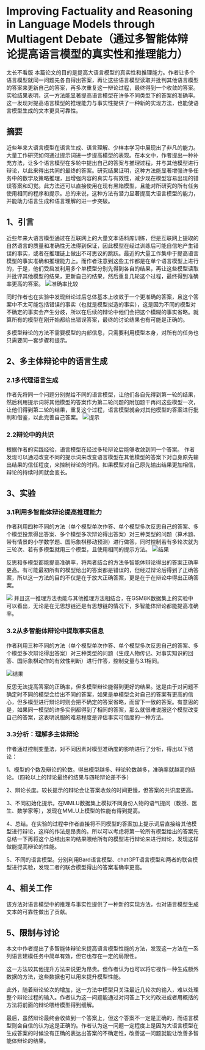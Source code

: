 # Improving Factuality and Reasoning in Language Models through Multiagent Debate（通过多智能体辩论提高语言模型的真实性和推理能力）
太长不看版
本篇论文的目的是提高大语言模型的真实性和推理能力。作者让多个语言模型就同一问题先各自得出答案，再让这些语言模型读取并批判其他语言模型的答案来更新自己的答案，再多次重复这一辩论过程，最终得到一个收敛的答案。实验结果表明，这一方法能显著提高语言模型在许多不同类型下的答案的准确率。这一发现对提高语言模型的推理能力与事实性提供了一种新的实现方法，也能使语言模型生成的文本更具可靠性。



## 摘要
近些年来大语言模型在语言生成、语言理解、少样本学习中展现出了非凡的能力。大量工作研究如何通过提示词进一步提高模型的表现。在本文中，作者提出一种补充方法，让多个语言模型在多轮中提出自己的答案与推理过程，并与其他模型进行辩论，以此来得出共同的最终的答案。研究结果证明，这种方法能显著增强许多任务中的数学及策略推理，且增强内容的真实与有效性，减少现在模型容易出现的错误答案和幻觉。此方法还可以直接使用在现有黑箱模型，且能对所研究的所有任务使用相同的程序和提示。总的来说，这种方法有潜力显著提高大语言模型的能力，并能助力语言生成和语言理解的进一步突破。

## 1、引言
近些年来大语言模型通过在互联网上的大量文本语料库训练，但是互联网上提取的自然语言的质量和准确性无法得到保证，因此模型在经过训练后可能自信地产生错误的事实，或者在推理链上做出不可思议的跳跃。最近的大量工作集中于提高语言模型的事实准确和推理能力上。而作者注意到这些工作都是在单个语言模型上进行的，于是，他们受启发利用多个单模型分别先得到各自的结果，再让这些模型读取并批评其他模型的结果，更新自己的结果，然后重复几轮这个过程，最终得到准确率更高的答案。
![准确率比较](vx_images/221283523259287.png)

同时作者也在实验中发现辩论过后总体基本上收敛于一个更准确的答案，且这个答案中不太可能包括错误的事实（也就是模型拟造的事实），这是因为不同的模型对不确定的事实会产生分歧，所以在后续的辩论中他们会把这个模糊的事实省略。就算所有的模型在刚开始都给出错误答案，最终的讨论结果也有可能是正确的。

多模型辩论的方法不需要模型的内部信息，只需要利用模型本身，对所有的任务也只需要同一套步骤和提示。

## 2、多主体辩论中的语言生成
### 2.1多代理语言生成

作者先将同一个问题分别抛给不同的语言模型，让他们各自先得到第一轮的结果，然后利用提示词将其他模型的答案作为第二轮问题的附加题干再问这些模型一次，让他们得到第二轮的结果，重复这个过程，语言模型就会对其他模型的答案进行批判和借鉴，以此完善自己答案。
![提示](vx_images/272521800255843.png)

### 2.2辩论中的共识
根据作者的实践经验，语言模型在经过多轮辩论后能够收敛到同一个答案。
作者发现可以通过改变不同的提示词来改变语言模型在其他模型的答案下对自身原先输出结果的信任程度，来控制辩论的时间。如果模型对自己原先输出结果更加相信，辩论的持续时间就会变长。

## 3、实验
### 3.1利用多智能体辩论提高推理能力
作者利用四种不同的方法（单个模型单次作答、单个模型多次反思自己的答案、多个模型投票得出答案、多个模型多次辩论得出答案）对三种类型的问题（算术题、带有情景的小学数学题、国际象棋移动预测）进行做答，同时控制若有多轮次就为三轮次、若有多模型就用三个模型，且使用相同的提示方法。
![结果](vx_images/132410714251597.png)

反思和多模型都能提高准确率，将两者结合的方法多智能体辩论得出的答案正确率更高。有可能最初所有的模型给出的答案都是错误的，但经过辩论后得到了正确答案，所以这一方法的目的不仅是在于放大正确答案，更是在于在辩论中得出正确答案。

![](vx_images/9331714269477.png)
并且这一推理方法也能与其他推理方法相结合，在GSM8K数据集上的实验中可以看出，无论是在无思想链还是有思想链的情况下，多智能体辩论都能提高准确率。

### 3.2从多智能体辩论中提取事实信息
作者利用三种不同的方法（单个模型单次作答、单个模型多次反思自己的答案、多个模型多次辩论得出答案）对三种类型的问题（生成人物传记、对事实知识的回答、国际象棋动作的有效性判断）进行作答，控制变量与3.1相同。

![结果](vx_images/261134814267081.png)

反思无法提高答案的正确率，但多模型辩论能得到更好的结果。这是由于对问题不确定时不同的模型会给出不同的答案，如果是单模型会对自己的答案有更高的信心，但多模型进行辩论时则会把不确定的答案省略，而留下一致的答案。有意思的是，如果同一模型的许多实例都得到了相同的答案，那么就很难说服这个模型改变自己的答案，这表明说服的难易程度是评估事实可信度的一种方法。

### 3.3分析：理解多主体辩论
作者通过控制变量法，对不同因素对模型准确度的影响进行了分析，得出以下结论：

1、模型的个数及辩论的轮数。得出模型越多、辩论轮数越多，准确率就越高的结论。（四轮以上的辩论最终的结果与四轮辩论差不多）

2、辩论长度。较长提示的辩论会让答案收敛的时间更慢，但答案的共识度更高。

3、不同初始化提示。在MMLU数据集上模拟不同身份人物的语气提问（教授、医生、数学家等），发现在MMLU上模型的性能有得到提高。

4、总结。在实验的过程中作者直接将不同模型的答案加上提示词后直接给其他模型进行辩论，这样的作法是昂贵的。所以可以考虑将第一轮所有模型给出的答案先总结一下再将这个总结出来的结果喂给所有的模型进行辩论来进行辩论，发现这样做能提高辩论的性能。

5、不同的语言模型。分别利用Bard语言模型、chatGPT语言模型和两者的联合模型进行实验，发现二者的联合模型得出的答案准确率更高。

## 4、相关工作
该方法对语言模型中的推理与事实性提供了一种新的实现方法，也对语言模型生成文本的可靠性做出了贡献。

## 5、限制与讨论
本文中作者提出了多智能体辩论来提高语言模型性能的方法，发现这一方法在一系列语言建模任务中简单有效，但它也存在一定的局限性。

这一方法较其他提升方法来说更为昂贵。但作者认为也可以将它视作一种生成额外数据的方法，这些数据也可以用来提升模型性能。

此外，随着辩论轮次的增加，这一方法中模型只关注最近几轮次的输入，难以处理整个辩论过程的输入。作者认为这一问题能通过对问答上下文的改进或者用概括的方法将前面的辩论喂给模型得到缓解。

最后，虽然辩论最终会收敛到一个答案上，但这个答案不一定是正确的，而语言模型则会自信的认为这是正确的。作者认为这一问题一定程度上是因为大语言模型在生成答案的时候没有正确的表达出答案的不确定性，改善这一问题就能让改善多智能体辩论的结果。